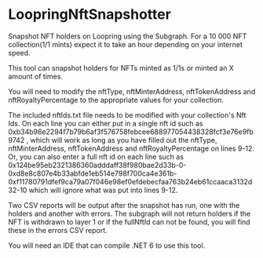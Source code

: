 # LoopringNftSnapshotter
Snapshot NFT holders on Loopring using the Subgraph. For a 10 000 NFT collection(1/1 mints) expect it to take an hour depending on your internet speed.

This tool can snapshot holders for NFTs minted as 1/1s or minted an X amount of times.

You will need to modify the nftType, nftMinterAddress, nftTokenAddress and nftRoyaltyPercentage to the appropriate values for your collection.

The included nftIds.txt file needs to be modified with your collection's Nft Ids. On each line you can either put in a single nft id such as 0xb34b96e2294f7b79b6af3f576758febcee688977054438328fcf3e76e9fb9742 , which will work as long as you have filled out the nftType, nftMinterAddress, nftTokenAddress and nftRoyaltyPercentage on lines 9-12. Or, you can also enter a full nft id on each line such as 0x124be95eb2321386360adddaff38f980bae2d33b-0-0xd8e8c807e4b33abfde1eb514e798f700ca4e361b-0xf11780791dfef9ca79a07f046e98ef0efdebecfaa763b24eb61ccaaca3132d32-10 which will ignore what was put into lines 9-12.

Two CSV reports will be output after the snapshot has run, one with the holders and another with errors. The subgraph will not return holders if the NFT is withdrawn to layer 1 or if the fullNftId can not be found, you will find these in the errors CSV report.

You will need an IDE that can compile .NET 6 to use this tool.


